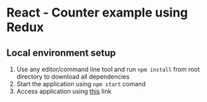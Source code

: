 # React - Counter example using Redux
## Local environment setup
1. Use any editor/command line tool and run `npm install` from root directory to download all dependencies
1. Start the application using `npm start` comand
1. Access application using [this](http://localhost:3000/) link